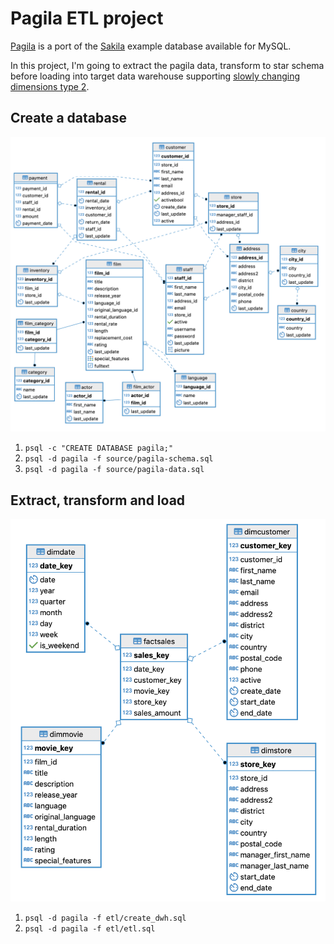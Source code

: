 # Pagila ETL project
[Pagila](https://github.com/devrimgunduz/pagila
) is a port of the [Sakila](https://dev.mysql.com/doc/sakila/en/) example database available for MySQL.

In this project, I'm going to extract the pagila data, transform to star schema before loading into target data warehouse supporting [slowly changing dimensions type 2](https://en.wikipedia.org/wiki/Slowly_changing_dimension). 


## Create a database

<img src="./img/pagila-3nf.png" alt="pagila-3nf" title="pagila-3nf"  />

1. `psql -c "CREATE DATABASE pagila;"`
2. `psql -d pagila -f source/pagila-schema.sql`
3. `psql -d pagila -f source/pagila-data.sql`

## Extract, transform and load

<img src="./img/pagila-dwh.png" alt="pagila-dwh" title="pagila-dwh" />

1. `psql -d pagila -f etl/create_dwh.sql`
2. `psql -d pagila -f etl/etl.sql`
